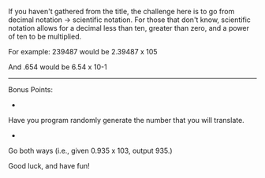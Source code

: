 

If you haven't gathered from the title, the challenge here is to go from decimal notation -> scientific notation. For those that don't know, scientific notation allows for a decimal less than ten, greater than zero, and a power of ten to be multiplied.

For example: 239487 would be 2.39487 x 105

And .654 would be 6.54 x 10-1

* * *

Bonus Points:

-

Have you program randomly generate the number that you will translate.

-

Go both ways (i.e., given 0.935 x 103, output 935.)

Good luck, and have fun!

